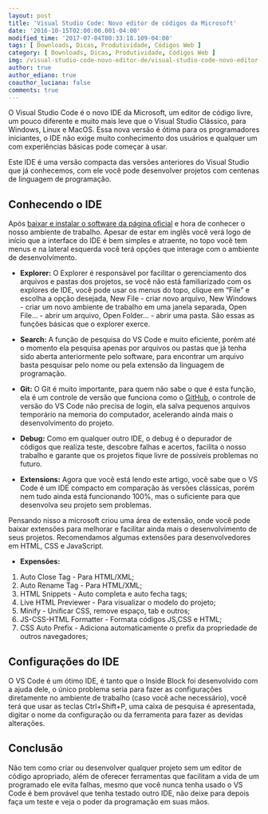 ```yaml
---
layout: post
title: 'Visual Studio Code: Novo editor de códigos da Microsoft'
date: '2016-10-15T02:00:00.001-04:00'
modified_time: '2017-07-04T00:33:18.109-04:00'
tags: [ Downloads, Dicas, Produtividade, Códigos Web ]
category: [ Downloads, Dicas, Produtividade, Códigos Web ]
img: /visual-studio-code-novo-editor-de/visual-studio-code-novo-editor-de.jpg
author: true
author_ediano: true
coauthor_luciana: false
comments: true
---
```


O Visual Studio Code é o novo IDE da Microsoft, um editor de código livre, um pouco diferente e muito mais leve que o Visual Studio Clássico, para Windows, Linux e MacOS. Essa nova versão é ótima para os programadores iniciantes, o IDE não exige muito conhecimento dos usuários e qualquer um com experiências básicas pode começar à usar.

Este IDE é uma versão compacta das versões anteriores do Visual Studio que já conhecemos, com ele você pode desenvolver projetos com centenas de linguagem de programação.

## Conhecendo o IDE
Após <a href="https://code.visualstudio.com/" rel="nofollow" target="_blank">baixar e instalar o software da página oficial</a> e hora de conhecer o nosso ambiente de trabalho. Apesar de estar em inglês você verá logo de início que a interface do IDE é bem simples e atraente, no topo você tem menus e na lateral esquerda você terá opções que interage com o ambiente de desenvolvimento. 

* **Explorer:** O Explorer é responsável por facilitar o gerenciamento dos arquivos e pastas dos projetos, se você não está familiarizado com os explores de IDE, você pode usar os menus do topo, clique em “File” e escolha a opção desejada, New File - criar novo arquivo, New Windows - criar um novo ambiente de trabalho em uma janela separada, Open File... - abrir um arquivo, Open Folder… - abrir uma pasta. São essas as funções básicas que o explorer exerce.

* **Search:** A função de pesquisa do VS Code e muito eficiente, porém até o momento ela pesquisa apenas por arquivos ou pastas que já tenha sido aberta anteriormente pelo software, para encontrar um arquivo basta pesquisar pelo nome ou pela extensão da linguagem de programação.

* **Git:** O Git é muito importante, para quem não sabe o que é esta função, ela é um controle de versão que funciona como o <a href="http://www.insideblock.com/2016/09/github-rede-social-dos-programadores.html" target="_blank">GitHub</a>, o controle de versão do VS Code não precisa de login, ela salva pequenos arquivos temporário na memoria do computador, acelerando ainda mais o desenvolvimento do projeto.

* **Debug:** Como em qualquer outro IDE, o debug é o depurador de códigos que realiza teste, descobre falhas e acertos, facilita o nosso trabalho e garante que os projetos fique livre de possíveis problemas no futuro.

* **Extensions:** Agora que você está lendo este artigo, você sabe que o VS Code é um IDE compacto em comparação às versões clássicas, porém nem tudo ainda está funcionando 100%, mas o suficiente para que desenvolva seu projeto sem problemas.

Pensando nisso a microsoft criou uma área de extensão, onde você pode baixar extensões para melhorar e facilitar ainda mais o desenvolvimento de seus projetos. Recomendamos algumas extensões para desenvolvedores em HTML, CSS e JavaScript.

* **Expensões:**
1. Auto Close Tag - Para HTML/XML;
2. Auto Rename Tag - Para HTML/XML;
3. HTML Snippets - Auto completa e auto fecha tags;
4. Live HTML Previewer - Para visualizar o modelo do projeto;
5. Minify - Unificar CSS, remove espaço, tab e outros;
6. JS-CSS-HTML Formatter - Formata códigos JS,CSS e HTML;
7. CSS Auto Prefix - Adiciona automaticamente o prefix da propriedade de outros navegadores;

## Configurações do IDE
O VS Code é um ótimo IDE, é tanto que o Inside Block foi desenvolvido com a ajuda dele, o único problema seria para fazer as configurações diretamente no ambiente de trabalho (caso você ache necessário), você terá que usar as teclas Ctrl+Shift+P, uma caixa de pesquisa é apresentada, digitar o nome da configuração ou da ferramenta para fazer as devidas alterações.

## Conclusão
Não tem como criar ou desenvolver qualquer projeto sem um editor de código apropriado, além de oferecer ferramentas que facilitam a vida de um programado ele evita falhas, mesmo que você nunca tenha usado o VS Code é bem provável que tenha testado outro IDE, não deixe para depois faça um teste e veja o poder da programação em suas mãos.